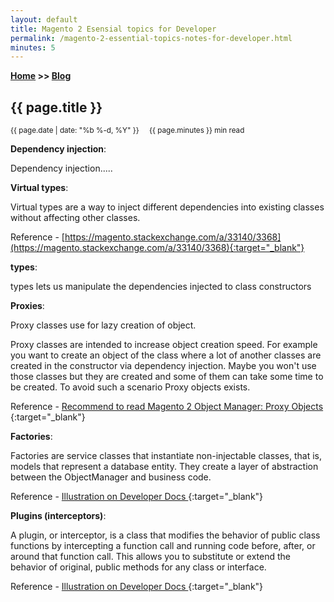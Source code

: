```yaml
---
layout: default
title: Magento 2 Esensial topics for Developer
permalink: /magento-2-essential-topics-notes-for-developer.html
minutes: 5
---
```

**[Home](https://supravatm.github.io/) >> [Blog](/blogs.html)**

##  {{ page.title }}

<small>
    <i class="fa-regular fa-calendar"></i> {{ page.date | date: "%b %-d, %Y" }}  &nbsp; &nbsp;
    <i class="fa-regular fa-clock"></i> {{ page.minutes }} min read
</small>

**Dependency injection**:

Dependency injection.....

**Virtual types**:

<span class="inlinecode">Virtual types</span> are a way to inject different dependencies into existing classes without affecting other classes.

Reference - [https://magento.stackexchange.com/a/33140/3368](https://magento.stackexchange.com/a/33140/3368){:target="_blank"}

**types**:

<span class="inlinecode">types</span> lets us manipulate the dependencies injected to class constructors

**Proxies**:

<span class="inlinecode">Proxy</span> classes use for lazy creation of object. 

Proxy classes are intended to increase object creation speed. For example you want to create an object of the class where a lot of another classes are created in the constructor via dependency injection. Maybe you won't use those classes but they are created and some of them can take some time to be created. To avoid such a scenario Proxy objects exists.

Reference - [Recommend to read Magento 2 Object Manager: Proxy Objects ](https://alanastorm.com/magento_2_object_manager_proxy_objects/){:target="_blank"}

**Factories**:

Factories are service classes that instantiate non-injectable classes, that is, models that represent a database entity. They create a layer of abstraction between the ObjectManager and business code.

Reference - [Illustration on Developer Docs ](https://alanastorm.com/magento_2_object_manager_proxy_objects/){:target="_blank"}

**Plugins (interceptors)**:

 A plugin, or interceptor, is a class that modifies the behavior of public class functions by intercepting a function call and running code before, after, or around that function call. This allows you to substitute or extend the behavior of original, public methods for any class or interface.


 Reference - [Illustration on Developer Docs ](https://developer.adobe.com/commerce/php/development/components/plugins/){:target="_blank"}
